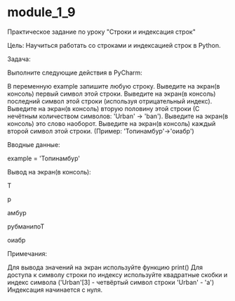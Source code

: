 # module_1_9
Практическое задание по уроку "Строки и индексация строк"



Цель: Научиться работать со строками и индексацией строк в Python.

Задача:

Выполните следующие действия в PyCharm:

В переменную example запишите любую строку.
Выведите на экран(в консоль) первый символ этой строки.
Выведите на экран(в консоль) последний символ этой строки (используя отрицательный индекс).
Выведите на экран(в консоль) вторую половину этой строки (С нечётным количеством символов: 'Urban' -> 'ban').
Выведите на экран(в консоль) это слово наоборот.
Выведите на экран(в консоль) каждый второй символ этой строки. (Пример: 'Топинамбур'->'оиабр')

Вводные данные:

example = 'Топинамбур'

Вывод на экран(в консоль):

Т

р

амбур

рубманипоТ

оиабр

Примечания:

Для вывода значений на экран используйте функцию print()
Для доступа к символу строки по индексу используйте квадратные скобки и индекс символа ('Urban'[3] -  четвёртый символ строки 'Urban' - 'a')
Индексация начинается с нуля.
